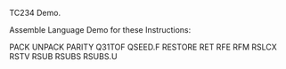 TC234 Demo.

Assemble Language Demo for these Instructions:

PACK
UNPACK
PARITY
Q31TOF
QSEED.F
RESTORE
RET
RFE
RFM
RSLCX
RSTV
RSUB
RSUBS
RSUBS.U
